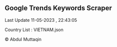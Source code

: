 

## Google Trends Keywords Scraper 
 
Last Update 11-05-2023 , 22:43:05

Country List :
VIETNAM.json



© Abdul Muttaqin 
